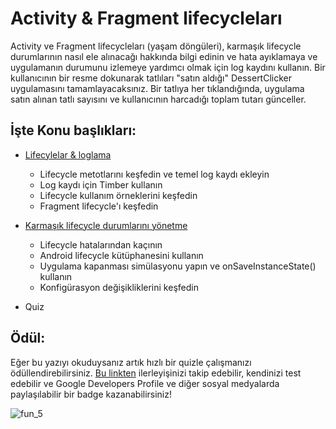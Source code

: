 # Activity & Fragment lifecycleları

Activity ve Fragment lifecycleları (yaşam döngüleri), karmaşık lifecycle durumlarının nasıl ele alınacağı hakkında bilgi edinin ve hata ayıklamaya ve uygulamanın durumunu izlemeye yardımcı olmak için log kaydını kullanın. Bir kullanıcının bir resme dokunarak tatlıları "satın aldığı" DessertClicker uygulamasını tamamlayacaksınız. Bir tatlıya her tıklandığında, uygulama satın alınan tatlı sayısını ve kullanıcının harcadığı toplam tutarı günceller.

## İşte Konu başlıkları:
- [Lifecylelar & loglama](https://github.com/serkanalc/Android-Kotlin-Fundamentals/tree/main/Part%2005%20-%20Activity%20%26%20Fragment%20lifecyclelar%C4%B1%20/D%C3%B6k%C3%BCman%201%20-%20Lifecylelar%20%26%20loglama)
  - Lifecycle metotlarını keşfedin ve temel log kaydı ekleyin
  - Log kaydı için Timber kullanın
  - Lifecycle kullanım örneklerini keşfedin
  - Fragment lifecycle'ı keşfedin


- [Karmaşık lifecycle durumlarını yönetme](https://github.com/serkanalc/Android-Kotlin-Fundamentals/tree/main/Part%2005%20-%20Activity%20%26%20Fragment%20lifecyclelar%C4%B1%20/D%C3%B6k%C3%BCman%202%20-%20Karma%C5%9F%C4%B1k%20lifecycle%20durumlar%C4%B1n%C4%B1%20y%C3%B6netme)
  - Lifecycle hatalarından kaçının
  - Android lifecycle kütüphanesini kullanın
  - Uygulama kapanması simülasyonu yapın ve onSaveInstanceState() kullanın
  - Konfigürasyon değişikliklerini keşfedin


- Quiz

## Ödül:

Eğer bu yazıyı okuduysanız artık hızlı bir quizle çalışmanızı ödüllendirebilirsiniz. [Bu linkten](https://developer.android.com/courses/pathways/kotlin-fundamentals-five) 
ilerleyişinizi takip edebilir, kendinizi test edebilir ve Google Developers Profile ve diğer sosyal medyalarda paylaşılabilir
bir badge kazanabilirsiniz!

![fun_5](https://user-images.githubusercontent.com/46448616/148692549-7b2065ec-32a1-4c54-825c-c888728da88e.png)
